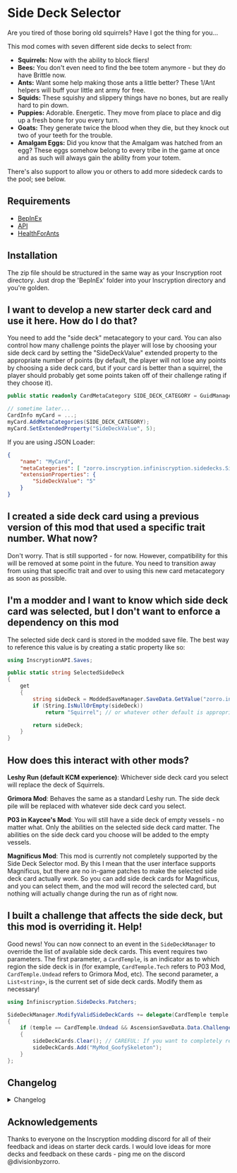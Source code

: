 # Side Deck Selector

Are you tired of those boring old squirrels? Have I got the thing for you...

This mod comes with seven different side decks to select from:
- **Squirrels:** Now with the ability to block fliers!
- **Bees:** You don't even need to find the bee totem anymore - but they do have Brittle now.
- **Ants:** Want some help making those ants a little better? These 1/Ant helpers will buff your little ant army for free.
- **Squids:** These squishy and slippery things have no bones, but are really hard to pin down.
- **Puppies:** Adorable. Energetic. They move from place to place and dig up a fresh bone for you every turn.
- **Goats:** They generate twice the blood when they die, but they knock out two of your teeth for the trouble.
- **Amalgam Eggs:** Did you know that the Amalgam was hatched from an egg? These eggs somehow belong to every tribe in the game at once and as such will always gain the ability from your totem.

There's also support to allow you or others to add more sidedeck cards to the pool; see below.

## Requirements

- [BepInEx](https://inscryption.thunderstore.io/package/BepInEx/BepInExPack_Inscryption/)
- [API](https://inscryption.thunderstore.io/package/API_dev/API/)
- [HealthForAnts](https://inscryption.thunderstore.io/package/JulianMods/HealthForAnts/)

## Installation

The zip file should be structured in the same way as your Inscryption root directory. Just drop the 'BepInEx' folder into your Inscryption directory and you're golden.

## I want to develop a new starter deck card and use it here. How do I do that?

You need to add the "side deck" metacategory to your card. You can also control how many challenge points the player will lose by choosing your side deck card by setting the "SideDeckValue" extended property to the appropriate number of points (by default, the player will not lose any points by choosing a side deck card, but if your card is better than a squirrel, the player should probably get some points taken off of their challenge rating if they choose it).

```c#
public static readonly CardMetaCategory SIDE_DECK_CATEGORY = GuidManager.GetEnumValue<CardMetaCategory>("zorro.inscryption.infiniscryption.sidedecks", "SideDeck");

// sometime later...
CardInfo myCard = ...;
myCard.AddMetaCategories(SIDE_DECK_CATEGORY);
myCard.SetExtendedProperty("SideDeckValue", 5);
```

If you are using JSON Loader:

```json
{
    "name": "MyCard",
    "metaCategories": [ "zorro.inscryption.infiniscryption.sidedecks.SideDeck" ],
    "extensionProperties": {
        "SideDeckValue": "5"
    }
}
```

## I created a side deck card using a previous version of this mod that used a specific trait number. What now?

Don't worry. That is still supported - for now. However, compatibility for this will be removed at some point in the future. You need to transition away from using that specific trait and over to using this new card metacategory as soon as possible.

## I'm a modder and I want to know which side deck card was selected, but I don't want to enforce a dependency on this mod

The selected side deck card is stored in the modded save file. The best way to reference this value is by creating a static property like so:

```c#
using InscryptionAPI.Saves;

public static string SelectedSideDeck
{
    get 
    { 
        string sideDeck = ModdedSaveManager.SaveData.GetValue("zorro.inscryption.infiniscryption.sidedecks", "SideDeck.SelectedDeck");
        if (String.IsNullOrEmpty(sideDeck))
            return "Squirrel"; // or whatever other default is appropriate for your use case

        return sideDeck; 
    }
}

```

## How does this interact with other mods?

**Leshy Run (default KCM experience)**: Whichever side deck card you select will replace the deck of Squirrels.

**Grimora Mod**: Behaves the same as a standard Leshy run. The side deck pile will be replaced with whatever side deck card you select.

**P03 in Kaycee's Mod**: You will still have a side deck of empty vessels - no matter what. Only the abilities on the selected side deck card matter. The abilities on the side deck card you choose will be added to the empty vessels.

**Magnificus Mod**: This mod is currently not completely supported by the Side Deck Selector mod. By this I mean that the user interface supports Magnificus, but there are no in-game patches to make the selected side deck card actually work. So you can add side deck cards for Magnificus, and you can select them, and the mod will record the selected card, but nothing will actually change during the run as of right now.

## I built a challenge that affects the side deck, but this mod is overriding it. Help!

Good news! You can now connect to an event in the `SideDeckManager` to override the list of available side deck cards. This event requires two parameters. The first parameter, a `CardTemple`, is an indicator as to which region the side deck is in (for example, `CardTemple.Tech` refers to P03 Mod, `CardTemple.Undead` refers to Grimora Mod, etc). The second parameter, a `List<string>`, is the current set of side deck cards. Modify them as necessary!

```c#
using Infiniscryption.SideDecks.Patchers;

SideDeckManager.ModifyValidSideDeckCards += delegate(CardTemple temple, List<string> sideDeckCards)
{
    if (temple == CardTemple.Undead && AscensionSaveData.Data.ChallengeIsActive(AscensionChallenge.SubmergeSquirrels))
    {
        sideDeckCards.Clear(); // CAREFUL: If you want to completely replace the list, you must modify it in-place by clearing it
        sideDeckCards.Add("MyMod_GoofySkeleton");
    }
};
```

## Changelog 

<details>
<summary>Changelog</summary>

2.1.6
- Fixed a small bug that causes the side deck cards to bleed across runs if you have a scrybe mod installed (P03, Grimora, Magnificus) and try to actively switch between runs of different scrybes.

2.1.5
- I'm back. Deal with it.
- Made the documentation better.
- Added ability for mods to modify the side deck list; the primary use case here is to enable different types of challenges.
- Both Grimora Mod and P03 Mod should now be fully supported. Magnificus Mod will require more work/collaboration.
- KNOWN ISSUE: The side deck modification node (enabled by an optional green challenge) for Leshy runs is still using the deprecated method for adding new nodes to the map.

2.1.4
- A final message from DivisionByZ0rro

2.1.3
- Compatibility patch for new version of API

2.1.2
- Properly handle the case where the P03 in Kaycee's Mod plugin is installed while the game is in P03 mode.

2.1.1
- The side deck node now only appears on maps 2 and 3.

2.1
- The goat is not broken anymore
- The side deck node now only appears on the map if you activate it via a green challenge

2.0.1
- Fixed defect where the side decks mod was activating P03 side decks while not in Ascension mode
- Set dependency on the proper version of the LifeCost mod

2.0
- Added compatibility with Kaycee's Mod
- Added the Amalgam Egg
- Switched from traits to metacategories

1.2
- Changed the name of the ant sidedeck creature
- Made the tentacle creature into an 0/2 to make it actually playable

1.1.1
- Fixed defect in Gelatinous ability that causes it to crash the game when bones are added to the pool from any source other than a card dying.

1.1
- Added hooks to allow additional cards to be added to the starter card pool.

1.0
- Initial version. Adds the sidedeck selection node and six possible side decks into the pool.
</details>

## Acknowledgements

Thanks to everyone on the Inscryption modding discord for all of their feedback and ideas on starter deck cards. I would love ideas for more decks and feedback on these cards - ping me on the discord @divisionbyzorro.